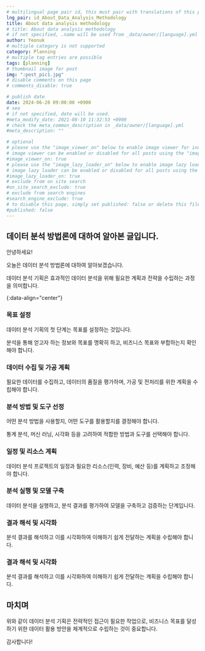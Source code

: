 ```yaml
---
# multilingual page pair id, this must pair with translations of this page. (This name must be unique)
lng_pair: id_About_Data_Analysis_Methodology
title: About data analysis methodology
# title: About data analysis methodology
# if not specified, .name will be used from _data/owner/[language].yml
author: Yeonuk
# multiple category is not supported
category: Planning
# multiple tag entries are possible
tags: [planning]
# thumbnail image for post
img: ":post_pic1.jpg"
# disable comments on this page
# comments_disable: true

# publish date
date: 2024-06-28 09:00:00 +0900
# seo
# if not specified, date will be used.
#meta_modify_date: 2021-08-10 11:32:53 +0900
# check the meta_common_description in _data/owner/[language].yml
#meta_description: ""

# optional
# please use the "image_viewer_on" below to enable image viewer for individual pages or posts (_posts/ or [language]/_posts folders).
# image viewer can be enabled or disabled for all posts using the "image_viewer_posts: true" setting in _data/conf/main.yml.
#image_viewer_on: true
# please use the "image_lazy_loader_on" below to enable image lazy loader for individual pages or posts (_posts/ or [language]/_posts folders).
# image lazy loader can be enabled or disabled for all posts using the "image_lazy_loader_posts: true" setting in _data/conf/main.yml.
#image_lazy_loader_on: true
# exclude from on site search
#on_site_search_exclude: true
# exclude from search engines
#search_engine_exclude: true
# to disable this page, simply set published: false or delete this file
#published: false
---
```


<!-- outline-start -->

## 데이터 분석 방법론에 대하여 알아본 글입니다.

안녕하세요!

오늘은 데이터 분석 방법론에 대하여 알아보겠습니다.

데이터 분석 기획은 효과적인 데이터 분석을 위해 필요한 계획과 전략을 수립하는 과정을 의미합니다.

{:data-align="center"}

<!-- outline-end -->

### 목표 설정

데이터 분석 기획의 첫 단계는 목표를 설정하는 것입니다.

분석을 통해 얻고자 하는 정보와 목표를 명확히 하고, 비즈니스 목표와 부합하는지 확인해야 합니다.

### 데이터 수집 및 가공 계획

필요한 데이터를 수집하고, 데이터의 품질을 평가하며, 가공 및 전처리를 위한 계획을 수립해야 합니다.

### 분석 방법 및 도구 선정

어떤 분석 방법을 사용할지, 어떤 도구를 활용할지를 결정해야 합니다.

통계 분석, 머신 러닝, 시각화 등을 고려하여 적합한 방법과 도구를 선택해야 합니다.

### 일정 및 리소스 계획

데이터 분석 프로젝트의 일정과 필요한 리소스(인력, 장비, 예산 등)를 계획하고 조정해야 합니다.

### 분석 실행 및 모델 구축

데이터 분석을 실행하고, 분석 결과를 평가하여 모델을 구축하고 검증하는 단계입니다.

### 결과 해석 및 시각화

분석 결과를 해석하고 이를 시각화하여 이해하기 쉽게 전달하는 계획을 수립해야 합니다.

### 결과 해석 및 시각화

분석 결과를 해석하고 이를 시각화하여 이해하기 쉽게 전달하는 계획을 수립해야 합니다.

## 마치며

위와 같이 데이터 분석 기획은 전략적인 접근이 필요한 작업으로, 비즈니스 목표를 달성하기 위한 데이터 활용 방안을 체계적으로 수립하는 것이 중요합니다.

감사합니다!
